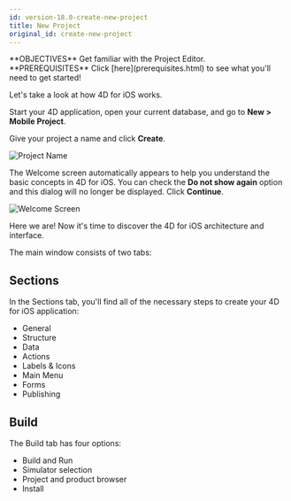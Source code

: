 ```yaml
---
id: version-18.0-create-new-project
title: New Project
original_id: create-new-project
---
```


<div markdown="1" class = "objectives">
**OBJECTIVES**
Get familiar with the Project Editor.</div> <div markdown="1" class = "prerequisites">
**PREREQUISITES**
Click [here](prerequisites.html) to see what you'll need to get started!</div>

Let's take a look at how 4D for iOS works.

Start your 4D application, open your current database, and go to **New > Mobile Project**.

Give your project a name and click **Create**.

![Project Name](assets/en/project-editor/Project-creation-4D-for-iOS.png)

The Welcome screen automatically appears to help you understand the basic concepts in 4D for iOS. You can check the **Do not show again** option and this dialog will no longer be displayed. Click **Continue**.

![Welcome Screen](assets/en/project-editor/Welcome-Screen-4D-for-iOS.png)

Here we are! Now it's time to discover the 4D for iOS architecture and interface.

The main window consists of two tabs:

## Sections

In the Sections tab, you'll find all of the necessary steps to create your 4D for iOS application:

* General
* Structure
* Data
* Actions
* Labels & Icons
* Main Menu
* Forms
* Publishing

## Build

The Build tab has four options:

* Build and Run
* Simulator selection
* Project and product browser
* Install 
